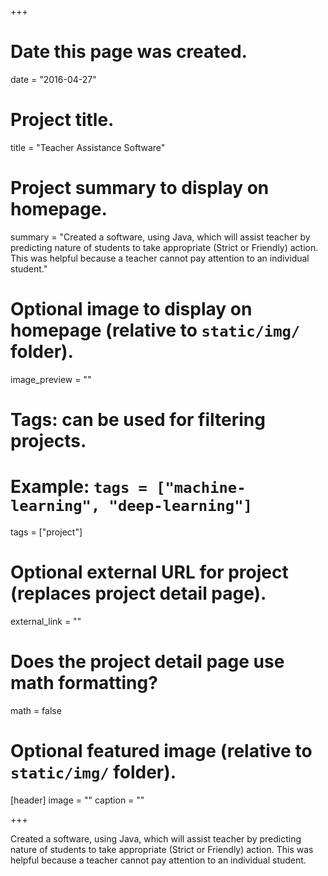 +++
# Date this page was created.
date = "2016-04-27"

# Project title.
title = "Teacher Assistance Software"

# Project summary to display on homepage.
summary = "Created a software, using Java, which will assist teacher by predicting nature of students to take appropriate (Strict or Friendly) action. This was helpful because a teacher cannot pay attention to an individual student."

# Optional image to display on homepage (relative to `static/img/` folder).
image_preview = ""

# Tags: can be used for filtering projects.
# Example: `tags = ["machine-learning", "deep-learning"]`
tags = ["project"]

# Optional external URL for project (replaces project detail page).
external_link = ""

# Does the project detail page use math formatting?
math = false

# Optional featured image (relative to `static/img/` folder).
[header]
image = ""
caption = ""

+++

Created a software, using Java, which will assist teacher by predicting nature of students to take appropriate (Strict or Friendly) action. This was helpful because a teacher cannot pay attention to an individual student.
